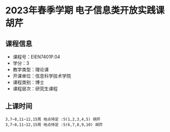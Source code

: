 # 2023年春季学期 电子信息类开放实践课 胡芹






## 课程信息

- 课程号：EIEN7401P.04
- 学分：3
- 教学类型：理论课
- 开课单位：信息科学技术学院
- 课程类别：博士
- 课程层次：研究生课程

## 上课时间

```
3,7~8,11~12,15周 地点待定 :5(1,2,3,4,5) 胡芹
3,7~8,11~12,15周 地点待定 :5(6,7,8,9,10) 胡芹
```

